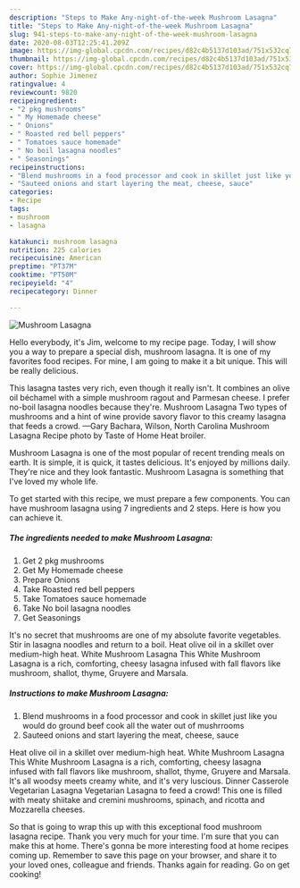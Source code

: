 ```yaml
---
description: "Steps to Make Any-night-of-the-week Mushroom Lasagna"
title: "Steps to Make Any-night-of-the-week Mushroom Lasagna"
slug: 941-steps-to-make-any-night-of-the-week-mushroom-lasagna
date: 2020-08-03T12:25:41.209Z
image: https://img-global.cpcdn.com/recipes/d82c4b5137d103ad/751x532cq70/mushroom-lasagna-recipe-main-photo.jpg
thumbnail: https://img-global.cpcdn.com/recipes/d82c4b5137d103ad/751x532cq70/mushroom-lasagna-recipe-main-photo.jpg
cover: https://img-global.cpcdn.com/recipes/d82c4b5137d103ad/751x532cq70/mushroom-lasagna-recipe-main-photo.jpg
author: Sophie Jimenez
ratingvalue: 4
reviewcount: 9820
recipeingredient:
- "2 pkg mushrooms"
- " My Homemade cheese"
- " Onions"
- " Roasted red bell peppers"
- " Tomatoes sauce homemade"
- " No boil lasagna noodles"
- " Seasonings"
recipeinstructions:
- "Blend mushrooms in a food processor and cook in skillet just like you would do ground beef cook all the water out of mushrrooms"
- "Sauteed onions and start layering the meat, cheese, sauce"
categories:
- Recipe
tags:
- mushroom
- lasagna

katakunci: mushroom lasagna 
nutrition: 225 calories
recipecuisine: American
preptime: "PT37M"
cooktime: "PT50M"
recipeyield: "4"
recipecategory: Dinner

---
```



![Mushroom Lasagna](https://img-global.cpcdn.com/recipes/d82c4b5137d103ad/751x532cq70/mushroom-lasagna-recipe-main-photo.jpg)

Hello everybody, it's Jim, welcome to my recipe page. Today, I will show you a way to prepare a special dish, mushroom lasagna. It is one of my favorites food recipes. For mine, I am going to make it a bit unique. This will be really delicious.

This lasagna tastes very rich, even though it really isn&#39;t. It combines an olive oil béchamel with a simple mushroom ragout and Parmesan cheese. I prefer no-boil lasagna noodles because they&#39;re. Mushroom Lasagna Two types of mushrooms and a hint of wine provide savory flavor to this creamy lasagna that feeds a crowd. —Gary Bachara, Wilson, North Carolina Mushroom Lasagna Recipe photo by Taste of Home Heat broiler.

Mushroom Lasagna is one of the most popular of recent trending meals on earth. It is simple, it is quick, it tastes delicious. It's enjoyed by millions daily. They're nice and they look fantastic. Mushroom Lasagna is something that I've loved my whole life.


To get started with this recipe, we must prepare a few components. You can have mushroom lasagna using 7 ingredients and 2 steps. Here is how you can achieve it.

<!--inarticleads1-->

##### The ingredients needed to make Mushroom Lasagna:

1. Get 2 pkg mushrooms
1. Get  My Homemade cheese
1. Prepare  Onions
1. Take  Roasted red bell peppers
1. Take  Tomatoes sauce homemade
1. Take  No boil lasagna noodles
1. Get  Seasonings


It&#39;s no secret that mushrooms are one of my absolute favorite vegetables. Stir in lasagna noodles and return to a boil. Heat olive oil in a skillet over medium-high heat. White Mushroom Lasagna This White Mushroom Lasagna is a rich, comforting, cheesy lasagna infused with fall flavors like mushroom, shallot, thyme, Gruyere and Marsala. 

<!--inarticleads2-->

##### Instructions to make Mushroom Lasagna:

1. Blend mushrooms in a food processor and cook in skillet just like you would do ground beef cook all the water out of mushrrooms
1. Sauteed onions and start layering the meat, cheese, sauce


Heat olive oil in a skillet over medium-high heat. White Mushroom Lasagna This White Mushroom Lasagna is a rich, comforting, cheesy lasagna infused with fall flavors like mushroom, shallot, thyme, Gruyere and Marsala. It&#39;s all woodsy meets creamy white, and it&#39;s very luscious. Dinner Casserole Vegetarian Lasagna Vegetarian Lasagna to feed a crowd! This one is filled with meaty shiitake and cremini mushrooms, spinach, and ricotta and Mozzarella cheeses. 

So that is going to wrap this up with this exceptional food mushroom lasagna recipe. Thank you very much for your time. I'm sure that you can make this at home. There's gonna be more interesting food at home recipes coming up. Remember to save this page on your browser, and share it to your loved ones, colleague and friends. Thanks again for reading. Go on get cooking!
